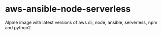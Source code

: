 # aws-ansible-node-serverless
Alpine image with latest versions of aws cli, node, ansible, serverless, npm and python2
